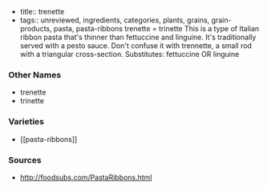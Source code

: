 - title:: trenette
- tags:: unreviewed, ingredients, categories, plants, grains, grain-products, pasta, pasta-ribbons
trenette = trinette This is a type of Italian ribbon pasta that's thinner than fettuccine and linguine. It's traditionally served with a pesto sauce. Don't confuse it with trennette, a small rod with a triangular cross-section. Substitutes: fettuccine OR linguine

### Other Names

* trenette
* trinette

### Varieties

* [[pasta-ribbons]]

### Sources
* http://foodsubs.com/PastaRibbons.html
